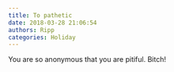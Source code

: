 ```yaml
---
title: To pathetic
date: 2018-03-28 21:06:54
authors: Ripp
categories: Holiday
---
```


 You are so anonymous that you are pitiful. Bitch!